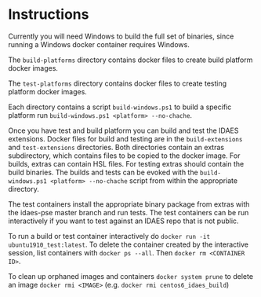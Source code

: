 # Instructions

Currently you will need Windows to build the full set of binaries, since running
a Windows docker container requires Windows.

The ```build-platforms``` directory contains docker files to create build
platform docker images.   

The ```test-platforms``` directory contains docker files to create testing
platform docker images.

Each directory contains a script ```build-windows.ps1``` to build a specific
platform run ```build-windows.ps1 <platform> --no-chache```.

Once you have test and build platform you can build and test the IDAES
extensions.  Docker files for build and testing are in the ```build-extensions```
and ```test-extensions``` directories.  Both directories contain an extras
subdirectory, which contains files to be copied to the docker image.  For builds,
extras can contain HSL files.  For testing extras should contain the build binaries.
The builds and tests can be evoked with the ```build-windows.ps1 <platform> --no-chache```
script from within the appropriate directory.

The test containers install the appropriate binary package from extras with the
idaes-pse master branch and run tests.  The test containers can be run
interactively if you want to test against an IDAES repo that is not public.

To run a build or test container interactively do ```docker run -it ubuntu1910_test:latest```.
To delete the container created by the interactive session, list containers
with ```docker ps --all```. Then ```docker rm <CONTAINER ID>```.

To clean up orphaned images and containers ```docker system prune``` to delete an
image ```docker rmi <IMAGE>``` (e.g. ```docker rmi centos6_idaes_build```)
